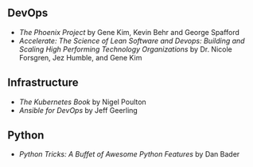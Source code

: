 ## DevOps

* *The Phoenix Project* by Gene Kim, Kevin Behr and George Spafford
* *Accelerate: The Science of Lean Software and Devops: Building and Scaling High Performing Technology Organizations* by Dr. Nicole Forsgren, Jez Humble, and Gene Kim

## Infrastructure

* *The Kubernetes Book* by Nigel Poulton
* *Ansible for DevOps* by Jeff Geerling

## Python
* *Python Tricks: A Buffet of Awesome Python Features* by Dan Bader

